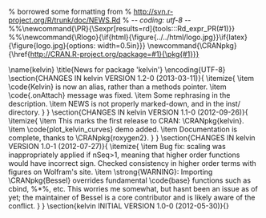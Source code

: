 % borrowed some formatting from
% http://svn.r-project.org/R/trunk/doc/NEWS.Rd
% -*- coding: utf-8 -*-
%%\newcommand{\PR}{\Sexpr[results=rd]{tools:::Rd_expr_PR(#1)}}
%%\newcommand{\Rlogo}{\if{html}{\figure{../../html/logo.jpg}}\if{latex}{\figure{logo.jpg}{options: width=0.5in}}}
\newcommand{\CRANpkg}{\href{http://CRAN.R-project.org/package=#1}{\pkg{#1}}}

\name{kelvin}
\title{News for package 'kelvin'}
\encoding{UTF-8}
\section{CHANGES IN kelvin VERSION 1.2-0 (2013-03-11)}{
  \itemize{
    \item \code{Kelvin} is now an alias, rather than a methods pointer.
    \item \code{.onAttach} message was fixed.
    \item Some rephrasing in the description.
    \item NEWS is not properly marked-down, and in the inst/ directory.
  }
}
\section{CHANGES IN kelvin VERSION 1.1-0 (2012-09-26)}{
  \itemize{
    \item This marks the first release to CRAN: \CRANpkg{kelvin}.
    \item \code{plot_kelvin_curves} demo added.
    \item Documentation is complete, thanks to \CRANpkg{roxygen2}.
  }
}
\section{CHANGES IN kelvin VERSION 1.0-1 (2012-07-27)}{
  \itemize{
    \item Bug fix: scaling was inappropriately applied if nSeq>1, meaning that
    higher order functions would have incorrect sign. Checked consistency
    in higher order terms with figures on Wolfram's site.
    \item \strong{WARNING}:
    Importing \CRANpkg{Bessel} overrides fundamental \code{base}
    functions such as cbind, %*%, etc.  This worries me somewhat, but hasnt 
    been an issue as of yet; the maintainer of Bessel is a core contributor
    and is likely aware of the conflict.
  }
}
\section{kelvin INITIAL VERSION 1.0-0 (2012-05-30)}{}
